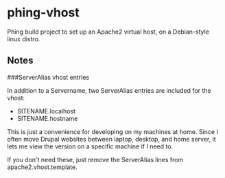 phing-vhost
===========

Phing build project to set up an Apache2 virtual host, on a Debian-style linux distro.

Notes
-----


###ServerAlias vhost entries

In addition to a Servername, two ServerAlias entries are included for the vhost: 

 * SITENAME.localhost
 * SITENAME.hostname

This is just a convenience for developing on my machines at home. Since I often move Drupal websites between laptop, desktop, and home server, it lets me view the version on a specific machine if I need to.

If you don't need these, just remove the ServerAlias lines from apache2.vhost.template.
